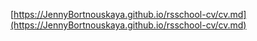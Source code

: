  [https://JennyBortnouskaya.github.io/rsschool-cv/cv.md](https://JennyBortnouskaya.github.io/rsschool-cv/cv.md)
